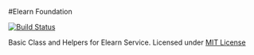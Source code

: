 #Elearn Foundation

[![Build Status](https://travis-ci.org/tonyhhyip/elearn-foundation.svg?branch=master)](https://travis-ci.org/tonyhhyip/elearn-foundation)

Basic Class and Helpers for Elearn Service.
Licensed under [MIT License](LICENSE.md)